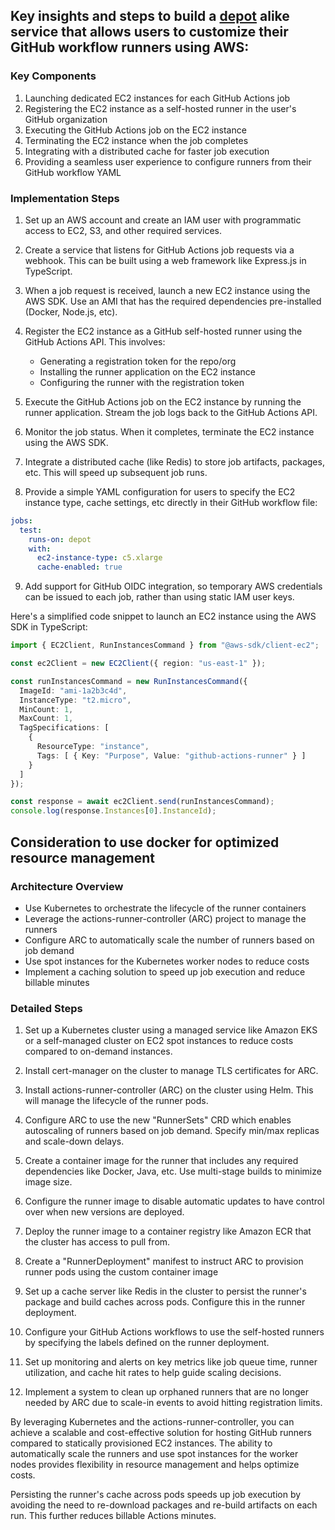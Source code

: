 ## Key insights and steps to build a [depot](https://news.ycombinator.com/item?id=39930908) alike service that allows users to customize their GitHub workflow runners using AWS:

### Key Components

1. Launching dedicated EC2 instances for each GitHub Actions job
2. Registering the EC2 instance as a self-hosted runner in the user's GitHub organization 
3. Executing the GitHub Actions job on the EC2 instance
4. Terminating the EC2 instance when the job completes
5. Integrating with a distributed cache for faster job execution
6. Providing a seamless user experience to configure runners from their GitHub workflow YAML

### Implementation Steps

1. Set up an AWS account and create an IAM user with programmatic access to EC2, S3, and other required services.

2. Create a service that listens for GitHub Actions job requests via a webhook. This can be built using a web framework like Express.js in TypeScript.

3. When a job request is received, launch a new EC2 instance using the AWS SDK. Use an AMI that has the required dependencies pre-installed (Docker, Node.js, etc).

4. Register the EC2 instance as a GitHub self-hosted runner using the GitHub Actions API. This involves:
   - Generating a registration token for the repo/org
   - Installing the runner application on the EC2 instance 
   - Configuring the runner with the registration token

5. Execute the GitHub Actions job on the EC2 instance by running the runner application. Stream the job logs back to the GitHub Actions API.

6. Monitor the job status. When it completes, terminate the EC2 instance using the AWS SDK.

7. Integrate a distributed cache (like Redis) to store job artifacts, packages, etc. This will speed up subsequent job runs.

8. Provide a simple YAML configuration for users to specify the EC2 instance type, cache settings, etc directly in their GitHub workflow file:

```yaml
jobs:
  test:
    runs-on: depot
    with:
      ec2-instance-type: c5.xlarge  
      cache-enabled: true
```

9. Add support for GitHub OIDC integration, so temporary AWS credentials can be issued to each job, rather than using static IAM user keys.

Here's a simplified code snippet to launch an EC2 instance using the AWS SDK in TypeScript:

```typescript
import { EC2Client, RunInstancesCommand } from "@aws-sdk/client-ec2";

const ec2Client = new EC2Client({ region: "us-east-1" });

const runInstancesCommand = new RunInstancesCommand({
  ImageId: "ami-1a2b3c4d",
  InstanceType: "t2.micro",
  MinCount: 1,
  MaxCount: 1,
  TagSpecifications: [
    {
      ResourceType: "instance",
      Tags: [ { Key: "Purpose", Value: "github-actions-runner" } ]
    }
  ]
});

const response = await ec2Client.send(runInstancesCommand);
console.log(response.Instances[0].InstanceId);
```

## Consideration to use docker for optimized resource management 

### Architecture Overview

- Use Kubernetes to orchestrate the lifecycle of the runner containers
- Leverage the actions-runner-controller (ARC) project to manage the runners
- Configure ARC to automatically scale the number of runners based on job demand
- Use spot instances for the Kubernetes worker nodes to reduce costs
- Implement a caching solution to speed up job execution and reduce billable minutes

### Detailed Steps

1. Set up a Kubernetes cluster using a managed service like Amazon EKS or a self-managed cluster on EC2 spot instances to reduce costs compared to on-demand instances.

2. Install cert-manager on the cluster to manage TLS certificates for ARC.

3. Install actions-runner-controller (ARC) on the cluster using Helm. This will manage the lifecycle of the runner pods.

4. Configure ARC to use the new "RunnerSets" CRD which enables autoscaling of runners based on job demand. Specify min/max replicas and scale-down delays.

5. Create a container image for the runner that includes any required dependencies like Docker, Java, etc. Use multi-stage builds to minimize image size.

6. Configure the runner image to disable automatic updates to have control over when new versions are deployed.

7. Deploy the runner image to a container registry like Amazon ECR that the cluster has access to pull from.

8. Create a "RunnerDeployment" manifest to instruct ARC to provision runner pods using the custom container image

9. Set up a cache server like Redis in the cluster to persist the runner's package and build caches across pods. Configure this in the runner deployment.

10. Configure your GitHub Actions workflows to use the self-hosted runners by specifying the labels defined on the runner deployment.

11. Set up monitoring and alerts on key metrics like job queue time, runner utilization, and cache hit rates to help guide scaling decisions.

12. Implement a system to clean up orphaned runners that are no longer needed by ARC due to scale-in events to avoid hitting registration limits.

By leveraging Kubernetes and the actions-runner-controller, you can achieve a scalable and cost-effective solution for hosting GitHub runners compared to statically provisioned EC2 instances. The ability to automatically scale the runners and use spot instances for the worker nodes provides flexibility in resource management and helps optimize costs.

Persisting the runner's cache across pods speeds up job execution by avoiding the need to re-download packages and re-build artifacts on each run. This further reduces billable Actions minutes.